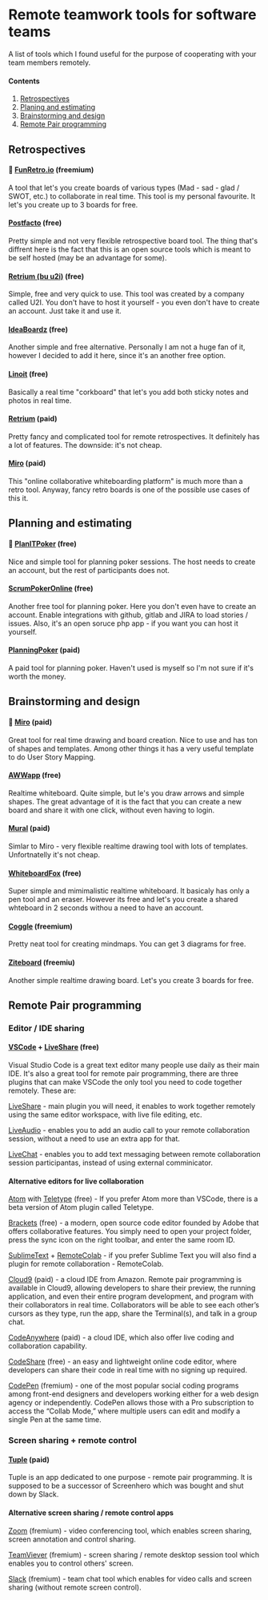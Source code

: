 # Remote teamwork tools for software teams

A list of tools which I found useful for the purpose of cooperating with your team members remotely.

#### Contents

1. [Retrospectives](#retrospectives)
2. [Planing and estimating](#planning-and-estimating)
3. [Brainstorming and design](#brainstorming-and-design)
4. [Remote Pair programming](#remote-pair-programming)


## Retrospectives

#### 💜 [FunRetro.io](https://funretro.io/) (freemium)

A tool that let's you create boards of various types (Mad - sad - glad / SWOT, etc.) to collaborate in real time. This tool is my personal favourite. It let's you create up to 3 boards for free.


#### [Postfacto](https://github.com/pivotal/postfacto) (free)

Pretty simple and not very flexible retrospective board tool. The thing that's diffrent here is the fact that this is an open source tools which is meant to be self hosted (may be an advantage for some).

#### [Retrium (bu u2i)](https://www.retrium.com/) (free)

Simple, free and very quick to use. This tool was created by a company called U2I. You don't have to host it yourself - you even don't have to create an account. Just take it and use it.

#### [IdeaBoardz](https://ideaboardz.com/) (free)

Another simple and free alternative. Personally I am not a huge fan of it, however I decided to add it here, since it's an another free option.

#### [Linoit](http://linoit.com/) (free)

Basically a real time "corkboard" that let's you add both sticky notes and photos in real time.


#### [Retrium](https://www.retrium.com/) (paid)

Pretty fancy and complicated tool for remote retrospectives. It definitely has a lot of features. The downside: it's not cheap.



#### [Miro](https://miro.com/) (paid)

This "online collaborative whiteboarding platform" is much more than a retro tool. Anyway, fancy retro boards is one of the possible use cases of this it. 

## Planning and estimating

#### 💜 [PlanITPoker](https://www.planitpoker.com/)  (free)

Nice and simple tool for planning poker sessions. The host needs to create an account, but the rest of participants does not.

#### [ScrumPokerOnline](https://scrumpoker.online/) (free)

Another free tool for planning poker. Here you don't even have to create an account. Enable integrations with github, gitlab and JIRA to load stories / issues. Also, it's an open soruce php app - if you want you can host it yourself.

#### [PlanningPoker](https://www.planningpoker.com/) (paid)

A paid tool for planning poker. Haven't used is myself so I'm not sure if it's worth the money.

## Brainstorming and design

#### 💜 [Miro](https://miro.com/) (paid)

Great tool for real time drawing and board creation. Nice to use and has ton of shapes and templates. Among other things it has a very useful template to do User Story Mapping.

#### [AWWapp](https://awwapp.com/) (free)

Realtime whiteboard. Quite simple, but le's you draw arrows and simple shapes. The great advantage of it is the fact that you can create a new board and share it with one click, without even having to login.

#### [Mural](https://www.mural.co/) (paid)

Simlar to Miro - very flexible realtime drawing tool with lots of templates. Unfortnatelly it's not cheap.

#### [WhiteboardFox](https://whiteboardfox.com/) (free)

Super simple and mimimalistic realtime whiteboard. It basicaly has only a pen tool and an eraser. However its free and let's you create a shared whteboard in 2 seconds withou a need to have an account.


#### [Coggle](https://coggle.it/) (freemium)

Pretty neat tool for creating mindmaps. You can get 3 diagrams for free.

#### [Ziteboard](https://app.ziteboard.com/) (freemiu)

Another simple realtime drawing board. Let's you create 3 boards for free.



## Remote Pair programming

### Editor / IDE sharing

#### [VSCode](https://code.visualstudio.com/) + [LiveShare](https://marketplace.visualstudio.com/items?itemName=MS-vsliveshare.vsliveshare) (free)

Visual Studio Code is a great text editor many people use daily as their main IDE. It's also a great tool for remote pair programming, there are three plugins that can make VSCode the only tool you need to code together remotely. These are:

[LiveShare](https://marketplace.visualstudio.com/items?itemName=MS-vsliveshare.vsliveshare) - main plugin you will need, it enables to work together remotely using the same editor workspace, with live file editing, etc.

[LiveAudio](https://marketplace.visualstudio.com/items?itemName=MS-vsliveshare.vsliveshare-audio) - enables you to add an audio call to your remote collaboration session, without a need to use an extra app for that.

[LiveChat](https://marketplace.visualstudio.com/items?itemName=karigari.chat) - enables you to add text messaging between remote collaboration session participantas, instead of using external comminicator.

#### Alternative editors for live collaboration

[Atom](https://atom.io/) with [Teletype](https://teletype.atom.io/) (free) - If you prefer Atom more than VSCode, there is a beta version of Atom plugin called Teletype. 

[Brackets](http://brackets.io/) (free) - a modern, open source code editor founded by Adobe that offers collaborative features. You simply need to open your project folder, press the sync icon on the right toolbar, and enter the same room ID. 

[SublimeText](https://www.sublimetext.com/) + [RemoteColab](https://teamremote.github.io/remote-sublime/) - if you prefer Sublime Text you will also find a plugin for remote collaboration - RemoteColab.

[Cloud9](https://aws.amazon.com/cloud9/) (paid) - a cloud IDE from Amazon.  Remote pair programming is available in Cloud9, allowing developers to share their preview, the running application, and even their entire program development, and program with their collaborators in real time. Collaborators will be able to see each other’s cursors as they type, run the app, share the Terminal(s), and talk in a group chat.

[CodeAnywhere](https://codeanywhere.com/) (paid) - a cloud IDE, which also offer live coding and collaboration capability.  

[CodeShare](https://codeshare.io/) (free) - an easy and lightweight online code editor, where developers can share their code in real time with no signing up required.

[CodePen](https://codepen.io/) (fremium) - one of the most popular social coding programs among front-end designers and developers working either for a web design agency or independently. CodePen allows those with a Pro subscription to access the “Collab Mode,” where multiple users can edit and modify a single Pen at the same time.

### Screen sharing + remote control

#### [Tuple](https://tuple.app/) (paid)

Tuple is an app dedicated to one purpose - remote pair programming. It is supposed to be a successor of Screenhero which was bought and shut down by Slack.

#### Alternative screen sharing / remote control apps

[Zoom](https://zoom.us/) (fremium) - video conferencing tool, which enables screen sharing, screen annotation and control sharing.

[TeamViever](https://www.teamviewer.com/) (fremium) - screen sharing / remote desktop session tool which enables you to control others' screen.

[Slack](https://slack.com/) (fremium) - team chat tool which enables for video calls and screen sharing (without remote screen control).


